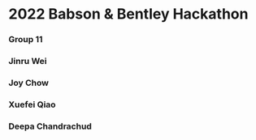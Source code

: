 # 2022 Babson & Bentley Hackathon

### Group 11
### Jinru Wei
### Joy Chow
### Xuefei Qiao
### Deepa Chandrachud
